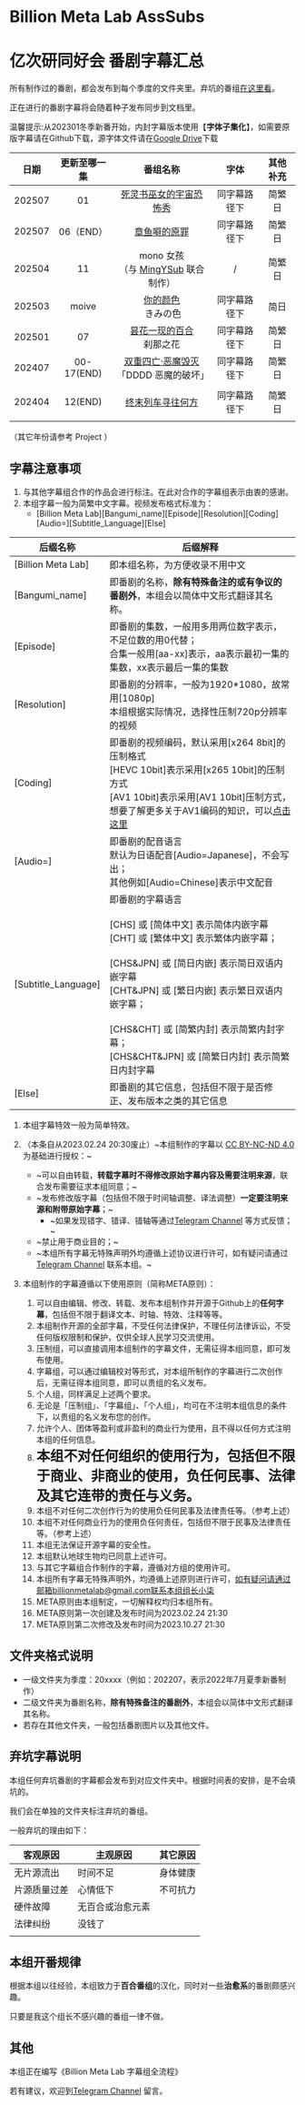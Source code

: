 # Billion Meta Lab AssSubs

# 亿次研同好会 番剧字幕汇总

所有制作过的番剧，都会发布到每个季度的文件夹里。弃坑的番组[在这里看](https://github.com/microseventh/BillionMetaLab_AssSubs/tree/main/Abandon_bangumi)。

正在进行的番剧字幕将会随着种子发布同步到文档里。

温馨提示:从202301冬季新番开始，内封字幕版本使用【**字体子集化**】，如需要原版字幕请在Github下载，源字体文件请在[Google Drive](https://drive.google.com/drive/folders/1iypa6zAL0BJhom4-htpNNXLzyMMuB_xx?usp=sharing)下载


|  日期  | 更新至哪一集 |                                               番组名称                                               |     字体     | 其他补充 |
| :----: | :----------: | :---------------------------------------------------------------------------------------------------: | :----------: | :------: |
| 202507 |      01      |                                [死灵书巫女的宇宙恐怖秀](./202507/死灵书巫女的宇宙恐怖秀/)                                | 同字幕路径下 |  简繁日  |
| 202507 |      06（END）      |                                [章鱼噼的原罪](./202507/章鱼噼的原罪/)                                | 同字幕路径下 |  简繁日  |
| 202504 |      11      | mono 女孩</br>（与 [MingYSub](https://github.com/MingYSub/SubsArchive/releases/tag/202504) 联合制作） |      /      |  简繁日  |
| 202503 |    moive    |                         [你的颜色](./202501/Kimi%20no%20iro/) </br> きみの色                         | 同字幕路径下 |   简日   |
| 202501 |      07      |                       [昙花一现的百合](./202501/Momentary%20Lily/)</br>刹那之花                       | 同字幕路径下 |  简繁日  |
| 202407 |  00-17(END)  |              [双重四亡·恶魔毁灭](./202407/双重四亡·恶魔毁灭/)</br>「DDDD 恶魔的破坏」              | 同字幕路径下 |  简繁日  |
|        |              |                                                                                                      |              |          |
| 202404 |   12(END)   |                            [终末列车寻往何方](./202404/终末列车寻往何方/)                            | 同字幕路径下 |  简繁日  |
|        |              |                                                                                                      |              |          |

（其它年份请参考 Project ）

## 字幕注意事项

1. 与其他字幕组合作的作品会进行标注。在此对合作的字幕组表示由衷的感谢。
2. 本组字幕一般为简繁中文字幕。视频发布格式标准为：
   - [Billion Meta Lab][Bangumi_name][Episode][Resolution][Coding][Audio=][Subtitle_Language][Else]


| 后缀名称            | 后缀解释                                                                                                                                                                                                                                                                                                                                                                 |
| ------------------- | ------------------------------------------------------------------------------------------------------------------------------------------------------------------------------------------------------------------------------------------------------------------------------------------------------------------------------------------------------------------------ |
| [Billion Meta Lab]  | 即本组名称，为方便收录不用中文                                                                                                                                                                                                                                                                                                                                           |
| [Bangumi_name]      | 即番剧的名称，**除有特殊备注的或有争议的番剧外**，本组会以简体中文形式翻译其名称。                                                                                                                                                                                                                                                                                       |
| [Episode]           | 即番剧的集数，一般用多用两位数字表示，不足位数的用0代替；<br>合集一般用[aa-xx]表示，aa表示最初一集的集数，xx表示最后一集的集数                                                                                                                                                                                                                                           |
| [Resolution]        | 即番剧的分辨率，一般为1920*1080，故常用[1080p]<br>本组根据实际情况，选择性压制720p分辨率的视频                                                                                                                                                                                                                                                                           |
| [Coding]            | 即番剧的视频编码，默认采用[x264 8bit]的压制格式<br/>[HEVC 10bit]表示采用[x265 10bit]的压制方式<br/>[AV1 10bit]表示采用[AV1 10bit]压制方式，<br>想要了解更多关于AV1编码的知识，可以[点击这里](https://github.com/microseventh/BML_Full_Process#%E7%AC%AC%E5%85%AD%E9%83%A8%E5%88%86%E5%8E%8B%E5%88%B6)                                                                    |
| [Audio=]            | 即番剧的配音语言<br>默认为日语配音[Audio=Japanese]，不会写出；<br>其他例如[Audio=Chinese]表示中文配音                                                                                                                                                                                                                                                                    |
| [Subtitle_Language] | 即番剧的字幕语言<br><br>[CHS]    或    [简体中文]    表示简体内嵌字幕<br>[CHT]    或    [繁体中文]    表示繁体内嵌字幕；<br><br>[CHS&JPN]    或    [简日内嵌]    表示简日双语内嵌字幕<br>[CHT&JPN]    或    [繁日内嵌]    表示繁日双语内嵌字幕；<br><br>[CHS&CHT]    或    [简繁内封]    表示简繁内封字幕；<br>[CHS&CHT&JPN]    或    [简繁日内封]    表示简繁日内封字幕 |
| [Else]              | 即番剧的其它信息，包括但不限于是否修正、发布版本之类的其它信息                                                                                                                                                                                                                                                                                                           |

1. 本组字幕特效一般为简单特效。
2. （本条自从2023.02.24 20:30废止）~本组制作的字幕以 [CC BY-NC-ND 4.0](https://creativecommons.org/licenses/by-nc-nd/4.0/) 为基础进行授权：~

   - ~可以自由转载，**转载字幕时不得修改原始字幕内容及需要注明来源**，联合发布需要征求本组同意；~
   - ~发布修改版字幕（包括但不限于时间轴调整、译法调整）**一定要注明来源和附带原始字幕**；~
     - ~如果发现错字、错译、错轴等通过[Telegram Channel](https://t.me/Billion_Meta_Lab) 等方式反馈；~
   - ~禁止用于商业目的；~
   - ~本组所有字幕无特殊声明外均遵循上述协议进行许可，如有疑问请通过[Telegram Channel](https://t.me/Billion_Meta_Lab) 联系本组。~
3. 本组制作的字幕遵循以下使用原则（简称META原则）：

   1. 可以自由编辑、修改、转载、发布本组制作并开源于Github上的**任何字幕**，包括但不限于翻译文本、时轴、特效、注释等等。
   2. 本组制作开源的全部字幕，不受任何法律保护，不理任何法律诉讼，不受任何版权限制和保护，仅供全球人民学习交流使用。
   3. 压制组，可以直接调用本组制作的字幕文件，无需征得本组同意，即可发布使用。
   4. 字幕组，可以通过编辑校对等形式，对本组所制作的字幕进行二次创作后，无需征得本组同意，即可以贵组的名义发布。
   5. 个人组，同样满足上述两个要求。
   6. 无论是「压制组」、「字幕组」、「个人组」，均可在不注明本组信息的条件下，以贵组的名义发布您的创作。
   7. 允许个人、团体等盈利或非盈利的商业行为使用，且不得以任何方式注明本组的任何信息。
   8. <font size=5>**本组不对任何组织的使用行为，包括但不限于商业、非商业的使用，负任何民事、法律及其它连带的责任与义务。**</font>
   9. 本组不对任何二次创作行为的使用负任何民事及法律责任等。（参考上述）
   10. 本组不对任何商业行为的使用负任何责任，包括但不限于民事及法律责任等。（参考上述）
   11. 本组无法保证开源字幕的安全性。
   12. 本组默认地球生物均已同意上述许可。
   13. 与其它字幕组合作制作的字幕，遵循对方组的使用许可。
   14. 本组所有字幕无特殊声明外，均遵循上述原则进行许可，如有疑问请通过邮箱billionmetalab@gmail.com联系本组组长小柒
   15. META原则由本组制定，一切解释权均归本组所有。
   16. META原则第一次创建及发布时间为2023.02.24 21:30
   17. META原则第二次修改及发布时间为2023.10.27 21:30

## 文件夹格式说明

- 一级文件夹为季度：20xxxx（例如：202207，表示2022年7月夏季新番制作）
- 二级文件夹为番剧名称，**除有特殊备注的番剧外**，本组会以简体中文形式翻译其名称。
- 若存在其他文件夹，一般包括番剧图片以及其他文件。

## 弃坑字幕说明

本组任何弃坑番剧的字幕都会发布到对应文件夹中。根据时间表的安排，是不会填坑的。

我们会在单独的文件夹标注弃坑的番组。

一般弃坑的理由如下：


| 客观原因     | 主观原因         | 其它原因 |
| ------------ | ---------------- | -------- |
| 无片源流出   | 时间不足         | 身体健康 |
| 片源质量过差 | 心情低下         | 不可抗力 |
| 硬件故障     | 无百合或治愈元素 |          |
| 法律纠纷     | 没钱了           |          |
|              |                  |          |

## 本组开番规律

根据本组以往经验，本组致力于**百合番组**的汉化，同时对一些**治愈系**的番剧颇感兴趣。

只要是我这个组长不感兴趣的番组一律不做。

## 其他

本组正在编写《Billion Meta Lab 字幕组全流程》

若有建议，欢迎到[Telegram Channel](https://t.me/Billion_Meta_Lab) 留言。
